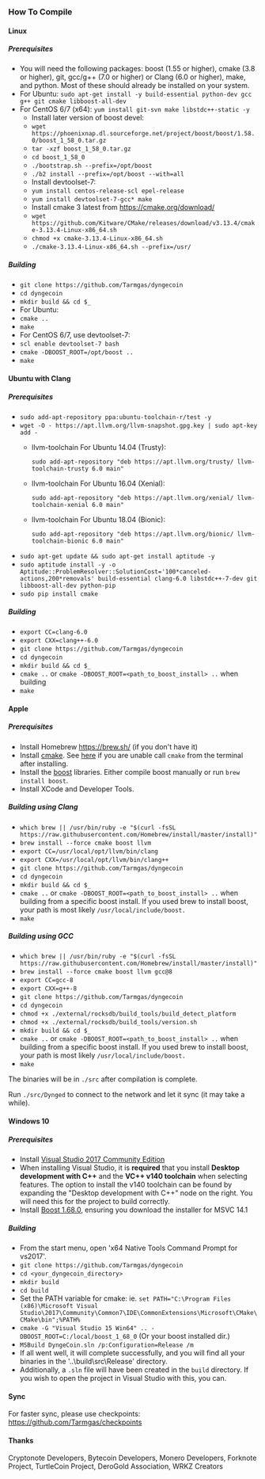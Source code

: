 ### How To Compile
#### Linux

##### Prerequisites

- You will need the following packages: boost (1.55 or higher), cmake (3.8 or higher), git, gcc/g++ (7.0 or higher) or Clang (6.0 or higher), make, and python. Most of these should already be installed on your system.
- For Ubuntu: `sudo apt-get install -y build-essential python-dev gcc g++ git cmake libboost-all-dev`
- For CentOS 6/7 (x64): `yum install git-svn make libstdc++-static -y`
  - Install later version of boost devel:
  - `wget https://phoenixnap.dl.sourceforge.net/project/boost/boost/1.58.0/boost_1_58_0.tar.gz`
  - `tar -xzf boost_1_58_0.tar.gz`
  - `cd boost_1_58_0`
  - `./bootstrap.sh --prefix=/opt/boost`
  - `./b2 install --prefix=/opt/boost --with=all`
  - Install devtoolset-7:
  - `yum install centos-release-scl epel-release`
  - `yum install devtoolset-7-gcc* make`
  - Install cmake 3 latest from https://cmake.org/download/
  - `wget https://github.com/Kitware/CMake/releases/download/v3.13.4/cmake-3.13.4-Linux-x86_64.sh`
  - `chmod +x cmake-3.13.4-Linux-x86_64.sh`
  - `./cmake-3.13.4-Linux-x86_64.sh --prefix=/usr/`

##### Building

- `git clone https://github.com/Tarmgas/dyngecoin`
- `cd dyngecoin`
- `mkdir build && cd $_`
- For Ubuntu:
- `cmake ..`
- `make`
- For CentOS 6/7, use devtoolset-7:
- `scl enable devtoolset-7 bash`
- `cmake -DBOOST_ROOT=/opt/boost ..`
- `make`


#### Ubuntu with Clang

##### Prerequisites
- `sudo add-apt-repository ppa:ubuntu-toolchain-r/test -y`
- `wget -O - https://apt.llvm.org/llvm-snapshot.gpg.key | sudo apt-key add -`
  - llvm-toolchain For Ubuntu 14.04 (Trusty):
  
    `sudo add-apt-repository "deb https://apt.llvm.org/trusty/ llvm-toolchain-trusty 6.0 main"`
  - llvm-toolchain For Ubuntu 16.04 (Xenial):
  
    `sudo add-apt-repository "deb https://apt.llvm.org/xenial/ llvm-toolchain-xenial 6.0 main"`
  - llvm-toolchain For Ubuntu 18.04 (Bionic):
  
    `sudo add-apt-repository "deb https://apt.llvm.org/bionic/ llvm-toolchain-bionic 6.0 main"`
- `sudo apt-get update && sudo apt-get install aptitude -y`
- `sudo aptitude install -y -o Aptitude::ProblemResolver::SolutionCost='100*canceled-actions,200*removals' build-essential clang-6.0 libstdc++-7-dev git libboost-all-dev python-pip`
- `sudo pip install cmake`


##### Building
- `export CC=clang-6.0`
- `export CXX=clang++-6.0`
- `git clone https://github.com/Tarmgas/dyngecoin`
- `cd dyngecoin`
- `mkdir build && cd $_`
- `cmake ..` or `cmake -DBOOST_ROOT=<path_to_boost_install> ..` when building
- `make`

#### Apple

##### Prerequisites

- Install Homebrew https://brew.sh/ (if you don't have it)
- Install [cmake](https://cmake.org/). See [here](https://stackoverflow.com/questions/23849962/cmake-installer-for-mac-fails-to-create-usr-bin-symlinks) if you are unable call `cmake` from the terminal after installing.
- Install the [boost](http://www.boost.org/) libraries. Either compile boost manually or run `brew install boost`.
- Install XCode and Developer Tools.

##### Building using Clang

- `which brew || /usr/bin/ruby -e "$(curl -fsSL https://raw.githubusercontent.com/Homebrew/install/master/install)"`
- `brew install --force cmake boost llvm`
- `export CC=/usr/local/opt/llvm/bin/clang`
- `export CXX=/usr/local/opt/llvm/bin/clang++`
- `git clone https://github.com/Tarmgas/dyngecoin`
- `cd dyngecoin`
- `mkdir build && cd $_`
- `cmake ..` or `cmake -DBOOST_ROOT=<path_to_boost_install> ..` when building
  from a specific boost install. If you used brew to install boost, your path is most likely `/usr/local/include/boost.`
- `make`

##### Building using GCC

- `which brew || /usr/bin/ruby -e "$(curl -fsSL https://raw.githubusercontent.com/Homebrew/install/master/install)"`
- `brew install --force cmake boost llvm gcc@8`
- `export CC=gcc-8`
- `export CXX=g++-8`
- `git clone https://github.com/Tarmgas/dyngecoin`
- `cd dyngecoin`
- `chmod +x ./external/rocksdb/build_tools/build_detect_platform`
- `chmod +x ./external/rocksdb/build_tools/version.sh`
- `mkdir build && cd $_`
- `cmake ..` or `cmake -DBOOST_ROOT=<path_to_boost_install> ..` when building
  from a specific boost install. If you used brew to install boost, your path is most likely `/usr/local/include/boost.`
- `make`

The binaries will be in `./src` after compilation is complete.

Run `./src/Dynged` to connect to the network and let it sync (it may take a while).

#### Windows 10

##### Prerequisites
- Install [Visual Studio 2017 Community Edition](https://www.visualstudio.com/thank-you-downloading-visual-studio/?sku=Community&rel=15&page=inlineinstall)
- When installing Visual Studio, it is **required** that you install **Desktop development with C++** and the **VC++ v140 toolchain** when selecting features. The option to install the v140 toolchain can be found by expanding the "Desktop development with C++" node on the right. You will need this for the project to build correctly.
- Install [Boost 1.68.0](https://sourceforge.net/projects/boost/files/boost-binaries/1.68.0/), ensuring you download the installer for MSVC 14.1

##### Building

- From the start menu, open 'x64 Native Tools Command Prompt for vs2017'.
- `git clone https://github.com/Tarmgas/dyngecoin`
- `cd <your_dyngecoin_directory>`
- `mkdir build`
- `cd build`
- Set the PATH variable for cmake: ie. `set PATH="C:\Program Files (x86)\Microsoft Visual Studio\2017\Community\Common7\IDE\CommonExtensions\Microsoft\CMake\CMake\bin";%PATH%`
- `cmake -G "Visual Studio 15 Win64" .. -DBOOST_ROOT=C:/local/boost_1_68_0` (Or your boost installed dir.)
- `MSBuild DyngeCoin.sln /p:Configuration=Release /m`
- If all went well, it will complete successfully, and you will find all your binaries in the '..\build\src\Release' directory.
- Additionally, a `.sln` file will have been created in the `build` directory. If you wish to open the project in Visual Studio with this, you can.

#### Sync
For faster sync, please use checkpoints: https://github.com/Tarmgas/checkpoints

#### Thanks
Cryptonote Developers, Bytecoin Developers, Monero Developers, Forknote Project, TurtleCoin Project, DeroGold Association, WRKZ Creators
